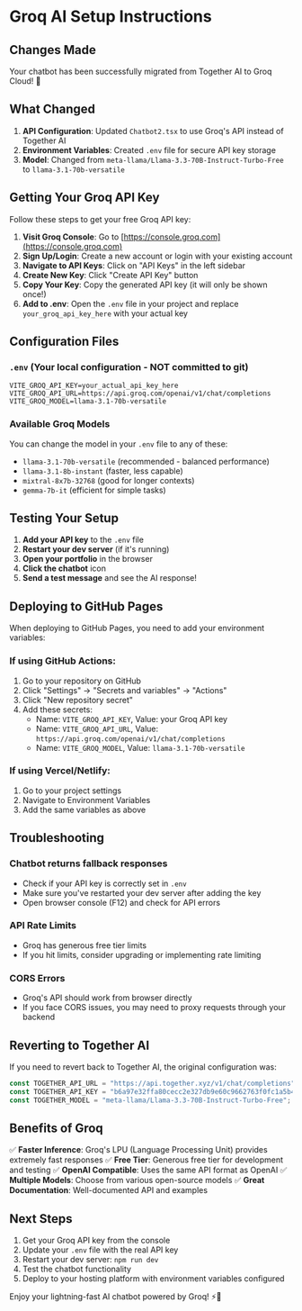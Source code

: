 # Groq AI Setup Instructions

## Changes Made

Your chatbot has been successfully migrated from Together AI to Groq Cloud! 🎉

## What Changed

1. **API Configuration**: Updated `Chatbot2.tsx` to use Groq's API instead of Together AI
2. **Environment Variables**: Created `.env` file for secure API key storage
3. **Model**: Changed from `meta-llama/Llama-3.3-70B-Instruct-Turbo-Free` to `llama-3.1-70b-versatile`

## Getting Your Groq API Key

Follow these steps to get your free Groq API key:

1. **Visit Groq Console**: Go to [https://console.groq.com](https://console.groq.com)
2. **Sign Up/Login**: Create a new account or login with your existing account
3. **Navigate to API Keys**: Click on "API Keys" in the left sidebar
4. **Create New Key**: Click "Create API Key" button
5. **Copy Your Key**: Copy the generated API key (it will only be shown once!)
6. **Add to .env**: Open the `.env` file in your project and replace `your_groq_api_key_here` with your actual key

## Configuration Files

### `.env` (Your local configuration - NOT committed to git)
```env
VITE_GROQ_API_KEY=your_actual_api_key_here
VITE_GROQ_API_URL=https://api.groq.com/openai/v1/chat/completions
VITE_GROQ_MODEL=llama-3.1-70b-versatile
```

### Available Groq Models

You can change the model in your `.env` file to any of these:

- `llama-3.1-70b-versatile` (recommended - balanced performance)
- `llama-3.1-8b-instant` (faster, less capable)
- `mixtral-8x7b-32768` (good for longer contexts)
- `gemma-7b-it` (efficient for simple tasks)

## Testing Your Setup

1. **Add your API key** to the `.env` file
2. **Restart your dev server** (if it's running)
3. **Open your portfolio** in the browser
4. **Click the chatbot** icon
5. **Send a test message** and see the AI response!

## Deploying to GitHub Pages

When deploying to GitHub Pages, you need to add your environment variables:

### If using GitHub Actions:
1. Go to your repository on GitHub
2. Click "Settings" → "Secrets and variables" → "Actions"
3. Click "New repository secret"
4. Add these secrets:
   - Name: `VITE_GROQ_API_KEY`, Value: your Groq API key
   - Name: `VITE_GROQ_API_URL`, Value: `https://api.groq.com/openai/v1/chat/completions`
   - Name: `VITE_GROQ_MODEL`, Value: `llama-3.1-70b-versatile`

### If using Vercel/Netlify:
1. Go to your project settings
2. Navigate to Environment Variables
3. Add the same variables as above

## Troubleshooting

### Chatbot returns fallback responses
- Check if your API key is correctly set in `.env`
- Make sure you've restarted your dev server after adding the key
- Open browser console (F12) and check for API errors

### API Rate Limits
- Groq has generous free tier limits
- If you hit limits, consider upgrading or implementing rate limiting

### CORS Errors
- Groq's API should work from browser directly
- If you face CORS issues, you may need to proxy requests through your backend

## Reverting to Together AI

If you need to revert back to Together AI, the original configuration was:
```javascript
const TOGETHER_API_URL = "https://api.together.xyz/v1/chat/completions";
const TOGETHER_API_KEY = "b6a97e32ffa80cecc2e327db9e60c9662763f0fc1a5b4933c737e417bd67228e";
const TOGETHER_MODEL = "meta-llama/Llama-3.3-70B-Instruct-Turbo-Free";
```

## Benefits of Groq

✅ **Faster Inference**: Groq's LPU (Language Processing Unit) provides extremely fast responses
✅ **Free Tier**: Generous free tier for development and testing
✅ **OpenAI Compatible**: Uses the same API format as OpenAI
✅ **Multiple Models**: Choose from various open-source models
✅ **Great Documentation**: Well-documented API and examples

## Next Steps

1. Get your Groq API key from the console
2. Update your `.env` file with the real API key
3. Restart your dev server: `npm run dev`
4. Test the chatbot functionality
5. Deploy to your hosting platform with environment variables configured

Enjoy your lightning-fast AI chatbot powered by Groq! ⚡🤖

